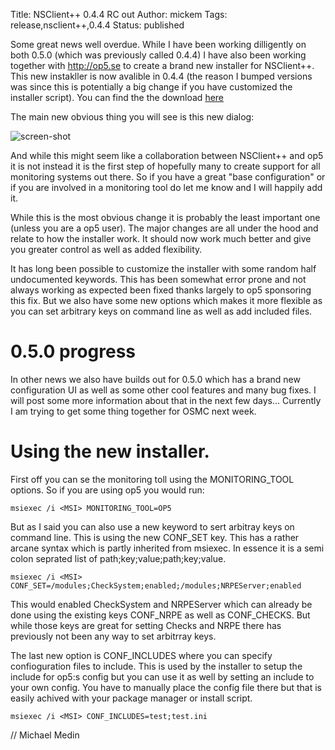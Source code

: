 Title: NSClient++ 0.4.4 RC out
Author: mickem
Tags: release,nsclient++,0.4.4
Status: published

Some great news well overdue. 
While I have been working dilligently on both 0.5.0 (which was previously called 0.4.4) I have also been working together with http://op5.se to create a brand new installer for NSClient++. This new instakller is now avalible in 0.4.4 (the reason I bumped versions was since this is potentially a big change if you have customized the installer script). You can find the the download [here](/download/0.4.4/)

The main new obvious thing you will see is this new dialog:

![screen-shot]({static|installer.png} "New installer")

And while this might seem like a collaboration between NSClient++ and op5 it is not instead it is the first step of hopefully many to create support for all monitoring systems out there.
So if you have a great "base configuration" or if you are involved in a monitoring tool do let me know and I will happily add it.

While this is the most obvious change it is probably the least important one (unless you are a op5 user).
The major changes are all under the hood and relate to how the installer work.
It should now work much better and give you greater control as well as added flexibility.

It has long been possible to customize the installer with some random half undocumented keywords.
This has been somewhat error prone and not always working as expected been fixed thanks largely to op5 sponsoring this fix.
But we also have some new options which makes it more flexible as you can set arbitrary keys on command line as well as add included files.

# 0.5.0 progress

In other news we also have builds out for 0.5.0 which has a brand new configuration UI as well as some other cool features and many bug fixes.
I will post some more information about that in the next few days... Currently I am trying to get some thing together for OSMC next week.

# Using the new installer.

First off you can se the monitoring toll using the MONITORING_TOOL options.
So if you are using op5 you would run:

    msiexec /i <MSI> MONITORING_TOOL=OP5

But as I said you can also use a new keyword to sert arbitray keys on command line.
This is using the new CONF_SET key. This has a rather arcane syntax which is partly inherited from msiexec.
In essence it is a semi colon seprated list of path;key;value;path;key;value.

    msiexec /i <MSI> CONF_SET=/modules;CheckSystem;enabled;/modules;NRPEServer;enabled

This would enabled CheckSystem and NRPEServer which can already be done using the existing keys CONF_NRPE as well as CONF_CHECKS.
But while those keys are great for setting Checks and NRPE there has previously not been any way to set arbitrray keys.

The last new option is CONF_INCLUDES where you can specify confioguration files to include. 
This is used by the installer to setup the include for op5:s config but you can use it as well by setting an include to your own config.
You have to manually place the config file there but that is easily achived with your package manager or install script.

    msiexec /i <MSI> CONF_INCLUDES=test;test.ini

// Michael Medin
